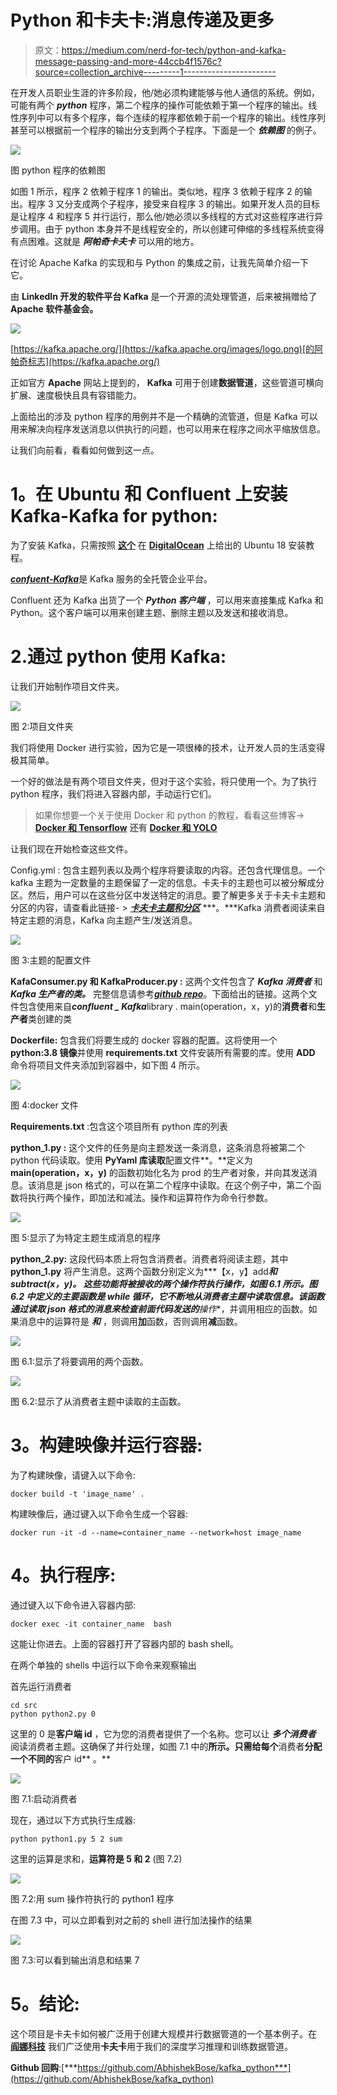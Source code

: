 # Python 和卡夫卡:消息传递及更多

> 原文：<https://medium.com/nerd-for-tech/python-and-kafka-message-passing-and-more-44ccb4f1576c?source=collection_archive---------1----------------------->

在开发人员职业生涯的许多阶段，他/她必须构建能够与他人通信的系统。例如，可能有两个 ***python*** 程序，第二个程序的操作可能依赖于第一个程序的输出。线性序列中可以有多个程序，每个连续的程序都依赖于前一个程序的输出。线性序列甚至可以根据前一个程序的输出分支到两个子程序。下面是一个 ***依赖图*** 的例子。

![](img/cec0a809dced1256f7abbe2c2e811369.png)

图 python 程序的依赖图

如图 1 所示，程序 2 依赖于程序 1 的输出。类似地，程序 3 依赖于程序 2 的输出。程序 3 又分支成两个子程序，接受来自程序 3 的输出。如果开发人员的目标是让程序 4 和程序 5 并行运行，那么他/她必须以多线程的方式对这些程序进行异步调用。由于 python 本身并不是线程安全的，所以创建可伸缩的多线程系统变得有点困难。这就是 ***阿帕奇卡夫卡*** 可以用的地方。

在讨论 Apache Kafka 的实现和与 Python 的集成之前，让我先简单介绍一下它。

由 **LinkedIn 开发的软件平台 Kafka** 是一个开源的流处理管道，后来被捐赠给了 **Apache 软件基金会。**

![](img/1de63faf322d4ce79040355ae62d3b8e.png)

[https://kafka.apache.org/](https://kafka.apache.org/images/logo.png)[的阿帕奇标志](https://kafka.apache.org/)

正如官方 **Apache** 网站上提到的， **Kafka** 可用于创建**数据管道**，这些管道可横向扩展、速度极快且具有容错能力。

上面给出的涉及 python 程序的用例并不是一个精确的流管道，但是 Kafka 可以用来解决向程序发送消息以供执行的问题，也可以用来在程序之间水平缩放信息。

让我们向前看，看看如何做到这一点。

# **1。在 Ubuntu 和 Confluent 上安装 Kafka-Kafka for python:**

为了安装 Kafka，只需按照 [**这个**](https://www.digitalocean.com/community/tutorials/how-to-install-apache-kafka-on-ubuntu-18-04) 在 [**DigitalOcean**](https://www.digitalocean.com/) 上给出的 Ubuntu 18 安装教程。

[***confuent-Kafka***](https://www.confluent.io/)是 Kafka 服务的全托管企业平台。

Confluent 还为 Kafka 出货了一个 ***Python 客户端*** ，可以用来直接集成 Kafka 和 Python。这个客户端可以用来创建主题、删除主题以及发送和接收消息。

# 2.通过 python 使用 Kafka:

让我们开始制作项目文件夹。

![](img/678df03cea1b7fedafa1114f6c4d2a56.png)

图 2:项目文件夹

我们将使用 Docker 进行实验，因为它是一项很棒的技术，让开发人员的生活变得极其简单。

一个好的做法是有两个项目文件夹，但对于这个实验，将只使用一个。为了执行 python 程序，我们将进入容器内部，手动运行它们。

> 如果你想要一个关于使用 Docker 和 python 的教程，看看这些博客-> [**Docker 和 Tensorflow**](/@abose550/installing-tensorflow-2-0-on-ubuntu-18-04-using-docker-run-all-experiments-from-a-container-4be9c2a8004d) **还有** [**Docker 和 YOLO**](/@abose550/deep-learning-for-production-deploying-yolo-using-docker-2c32bb50e8d6)

让我们现在开始检查这些文件。

Config.yml : 包含主题列表以及两个程序将要读取的内容。还包含代理信息。一个 kafka 主题为一定数量的主题保留了一定的信息。卡夫卡的主题也可以被分解成分区。然后，用户可以在这些分区中发送特定的消息。要了解更多关于卡夫卡主题和分区的内容，请查看此链接- > [***卡夫卡主题和分区***](http://cloudurable.com/blog/kafka-architecture-topics/index.html) ***。***Kafka 消费者阅读来自特定主题的消息，Kafka 向主题产生/发送消息。

![](img/3b89a889f1d8b5874c3a595bbf962854.png)

图 3:主题的配置文件

**KafaConsumer.py 和 KafkaProducer.py :** 这两个文件包含了 ***Kafka 消费者*** 和 ***Kafka 生产者的类。*** 完整信息请参考[***github repo***](https://github.com/AbhishekBose/kafka_python)。下面给出的链接。这两个文件包含使用来自***confluent _ Kafka***library . main(operation，x，y)的**消费者**和**生产者**类创建的类

**Dockerfile:** 包含我们将要生成的 docker 容器的配置。这将使用一个 **python:3.8 镜像**并使用 **requirements.txt** 文件安装所有需要的库。使用 **ADD** 命令将项目文件夹添加到容器中，如下图 4 所示。

![](img/9050c2968f8fd0ce5b721b63daa7e9d1.png)

图 4:docker 文件

**Requirements.txt** :包含这个项目所有 python 库的列表

**python_1.py :** 这个文件的任务是向主题发送一条消息，这条消息将被第二个 python 代码读取。使用 **PyYaml 库读取**配置文件**。**定义为 **main(operation，x，y)** 的函数初始化名为 prod 的生产者对象，并向其发送消息。该消息是 json 格式的，可以在第二个程序中读取。在这个例子中，第二个函数将执行两个操作，即加法和减法。操作和运算符作为命令行参数。

![](img/8bb7c8097c2c0d5d46a523bfc32298d8.png)

图 5:显示了为特定主题生成消息的程序

**python_2.py:** 这段代码本质上将包含消费者。消费者将阅读主题，其中 **python_1.py** 将产生消息。这两个函数分别定义为***【x，y】add***和 ***subtract(x，y)。*** 这些功能将被接收的两个操作符执行操作，如图 6.1 所示。图 6.2 中定义的主要函数是 while 循环，它不断地从消费者主题中读取信息。该函数通过读取 json 格式的消息来检查前面代码发送的**操作**，并调用相应的函数。如果消息中的运算符是 ***和*** ，则调用**加**函数，否则调用**减**函数。

![](img/518a94b8366b5b6c697eec314aedabd2.png)

图 6.1:显示了将要调用的两个函数。

![](img/47d5dfd5b7c2281cc00484f5536ee229.png)

图 6.2:显示了从消费者主题中读取的主函数。

# **3。构建映像并运行容器:**

为了构建映像，请键入以下命令:

```
docker build -t 'image_name' .
```

构建映像后，通过键入以下命令生成一个容器:

```
docker run -it -d --name=container_name --network=host image_name
```

# **4。执行程序:**

通过键入以下命令进入容器内部:

```
docker exec -it container_name  bash
```

这能让你进去。上面的容器打开了容器内部的 bash shell。

在两个单独的 shells 中运行以下命令来观察输出

首先运行消费者

```
cd src
python python2.py 0
```

这里的 0 是**客户端 id** ，它为您的消费者提供了一个名称。您可以让 ***多个消费者*** 阅读消费者主题。这确保了并行处理，如图 7.1 中的**所示。只需给每个**消费者**分配一个不同的**客户 id** 。**

![](img/37eafff9201f9a5ffbbea13d9dc77d8c.png)

图 7.1:启动消费者

现在，通过以下方式执行生成器:

```
python python1.py 5 2 sum
```

这里的运算是求和，**运算符是 5 和 2** (图 7.2)

![](img/bf7f8bb508c335c04c3a89fc9281732f.png)

图 7.2:用 sum 操作符执行的 python1 程序

在图 7.3 中，可以立即看到对之前的 shell 进行加法操作的结果

![](img/a7e02c7cb00a0b62b1861e4cf8a6318d.png)

图 7.3:可以看到输出消息和结果 7

# **5。结论:**

这个项目是卡夫卡如何被广泛用于创建大规模并行数据管道的一个基本例子。在 [**阎娜科技**](https://nayan.co) 我们广泛使用**卡夫卡**用于我们的深度学习推理和训练数据管道。

**Github 回购**:[***https://github.com/AbhishekBose/kafka_python***](https://github.com/AbhishekBose/kafka_python)